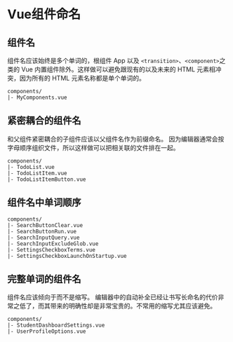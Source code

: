 # Vue组件命名

## 组件名
组件名应该始终是多个单词的，根组件 App 以及 `<transition>`、`<component>`之类的 Vue 内置组件除外。这样做可以避免跟现有的以及未来的 HTML 元素相冲突，因为所有的 HTML 元素名称都是单个单词的。

```
components/
|- MyComponents.vue
```


## 紧密耦合的组件名
和父组件紧密耦合的子组件应该以父组件名作为前缀命名。 因为编辑器通常会按字母顺序组织文件，所以这样做可以把相关联的文件排在一起。

```
components/
|- TodoList.vue
|- TodoListItem.vue
|- TodoListItemButton.vue
```

## 组件名中单词顺序

```
components/
|- SearchButtonClear.vue
|- SearchButtonRun.vue
|- SearchInputQuery.vue
|- SearchInputExcludeGlob.vue
|- SettingsCheckboxTerms.vue
|- SettingsCheckboxLaunchOnStartup.vue

```

## 完整单词的组件名
组件名应该倾向于而不是缩写。 编辑器中的自动补全已经让书写长命名的代价非常之低了，而其带来的明确性却是非常宝贵的。不常用的缩写尤其应该避免。
```
components/
|- StudentDashboardSettings.vue
|- UserProfileOptions.vue

```
